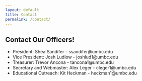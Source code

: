 ```yaml
---
layout: default
title: Contact
permalink: /contact/
---
```


## Contact Our Officers!


  <div>
    <ul>
        <li>President: Shea Sandifer - ssandifer@umbc.edu</li>
        <li>Vice President: Josh Ludlow - joshlud1@umbc.edu</li>
        <li>Treasurer: Trevor Ancona - tancona1@umbc.edu</li>
        <li>Secretary and Webmaster: Alex Leger - cleger1@umbc.edu</li>
        <li>Educational Outreach: Kit Heckman - heckman1@umbc.edu</li>
    </ul>

  </div>
